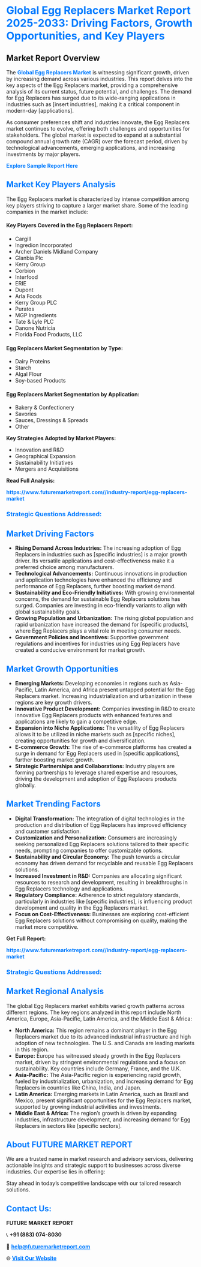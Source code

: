 <h1 style="color: #007BFF;">Global Egg Replacers Market Report 2025-2033: Driving Factors, Growth Opportunities, and Key Players</h1>

<section id="overview">
<h2>Market Report Overview</h2>
<p>The <a href="https://www.futuremarketreport.com//industry-report/egg-replacers-market" style="color: #007BFF; text-decoration: none;"><strong>Global Egg Replacers Market</strong></a> is witnessing significant growth, driven by increasing demand across various industries. This report delves into the key aspects of the Egg Replacers market, providing a comprehensive analysis of its current status, future potential, and challenges. The demand for Egg Replacers has surged due to its wide-ranging applications in industries such as [insert industries], making it a critical component in modern-day [applications].</p>
<p>As consumer preferences shift and industries innovate, the Egg Replacers market continues to evolve, offering both challenges and opportunities for stakeholders. The global market is expected to expand at a substantial compound annual growth rate (CAGR) over the forecast period, driven by technological advancements, emerging applications, and increasing investments by major players.</p>
</section>

<section id="overview">
<p><a href="https://www.futuremarketreport.com//request-sample/reportId=89076" style="color: #007BFF; text-decoration: none;"><strong>Explore Sample Report Here</strong></a></p>
</section>

<section id="key-players">
<h2 style="color: #007BFF;">Market Key Players Analysis</h2>
<p>The Egg Replacers market is characterized by intense competition among key players striving to capture a larger market share. Some of the leading companies in the market include:</p>
<h4>Key Players Covered in the Egg Replacers Report:</h4>
<ul><li>Cargill</li><li>Ingredion Incorporated</li><li>Archer Daniels Midland Company</li><li>Glanbia Plc</li><li>Kerry Group</li><li>Corbion</li><li>Interfood</li><li>ERIE</li><li>Dupont</li><li>Arla Foods</li><li>Kerry Group PLC</li><li>Puratos</li><li>MGP Ingredients</li><li>Tate &amp; Lyle PLC</li><li>Danone Nutricia</li><li>Florida Food Products, LLC</li></ul>
<h4>Egg Replacers Market Segmentation by Type:</h4>
<ul><li>Dairy Proteins</li><li>Starch</li><li>Algal Flour</li><li>Soy-based Products</li></ul>

<h4>Egg Replacers Market Segmentation by Application:</h4>
<ul><li>Bakery &amp; Confectionery</li><li>Savories</li><li>Sauces, Dressings &amp; Spreads</li><li>Other</li></ul>
<p><strong>Key Strategies Adopted by Market Players:</strong></p>
<ul>
<li>Innovation and R&D</li>
<li>Geographical Expansion</li>
<li>Sustainability Initiatives</li>
<li>Mergers and Acquisitions</li>
</ul>
</section>

<section>
<p><strong>Read Full Analysis: </strong></p><a href="https://www.futuremarketreport.com//industry-report/egg-replacers-market" style="color: #007BFF; text-decoration: none;"><strong>https://www.futuremarketreport.com//industry-report/egg-replacers-market</strong></a>
<h3 style="color: #007BFF;">Strategic Questions Addressed:</h3>
</section>

<section id="driving-factors">
<h2 style="color: #007BFF;">Market Driving Factors</h2>
<ul>
<li><strong>Rising Demand Across Industries:</strong> The increasing adoption of Egg Replacers in industries such as [specific industries] is a major growth driver. Its versatile applications and cost-effectiveness make it a preferred choice among manufacturers.</li>
<li><strong>Technological Advancements:</strong> Continuous innovations in production and application technologies have enhanced the efficiency and performance of Egg Replacers, further boosting market demand.</li>
<li><strong>Sustainability and Eco-Friendly Initiatives:</strong> With growing environmental concerns, the demand for sustainable Egg Replacers solutions has surged. Companies are investing in eco-friendly variants to align with global sustainability goals.</li>
<li><strong>Growing Population and Urbanization:</strong> The rising global population and rapid urbanization have increased the demand for [specific products], where Egg Replacers plays a vital role in meeting consumer needs.</li>
<li><strong>Government Policies and Incentives:</strong> Supportive government regulations and incentives for industries using Egg Replacers have created a conducive environment for market growth.</li>
</ul>
</section>

<section id="growth-opportunities">
<h2 style="color: #007BFF;">Market Growth Opportunities</h2>
<ul>
<li><strong>Emerging Markets:</strong> Developing economies in regions such as Asia-Pacific, Latin America, and Africa present untapped potential for the Egg Replacers market. Increasing industrialization and urbanization in these regions are key growth drivers.</li>
<li><strong>Innovative Product Development:</strong> Companies investing in R&D to create innovative Egg Replacers products with enhanced features and applications are likely to gain a competitive edge.</li>
<li><strong>Expansion into Niche Applications:</strong> The versatility of Egg Replacers allows it to be utilized in niche markets such as [specific niches], creating opportunities for growth and diversification.</li>
<li><strong>E-commerce Growth:</strong> The rise of e-commerce platforms has created a surge in demand for Egg Replacers used in [specific applications], further boosting market growth.</li>
<li><strong>Strategic Partnerships and Collaborations:</strong> Industry players are forming partnerships to leverage shared expertise and resources, driving the development and adoption of Egg Replacers products globally.</li>
</ul>
</section>

<section id="trending-factors">
<h2 style="color: #007BFF;">Market Trending Factors</h2>
<ul>
<li><strong>Digital Transformation:</strong> The integration of digital technologies in the production and distribution of Egg Replacers has improved efficiency and customer satisfaction.</li>
<li><strong>Customization and Personalization:</strong> Consumers are increasingly seeking personalized Egg Replacers solutions tailored to their specific needs, prompting companies to offer customizable options.</li>
<li><strong>Sustainability and Circular Economy:</strong> The push towards a circular economy has driven demand for recyclable and reusable Egg Replacers solutions.</li>
<li><strong>Increased Investment in R&D:</strong> Companies are allocating significant resources to research and development, resulting in breakthroughs in Egg Replacers technology and applications.</li>
<li><strong>Regulatory Compliance:</strong> Adherence to strict regulatory standards, particularly in industries like [specific industries], is influencing product development and quality in the Egg Replacers market.</li>
<li><strong>Focus on Cost-Effectiveness:</strong> Businesses are exploring cost-efficient Egg Replacers solutions without compromising on quality, making the market more competitive.</li>
</ul>
</section>

<section>
<p><strong>Get Full Report: </strong></p><a href="https://www.futuremarketreport.com//industry-report/egg-replacers-market" style="color: #007BFF; text-decoration: none;"><strong>https://www.futuremarketreport.com//industry-report/egg-replacers-market</strong></a>
<h3 style="color: #007BFF;">Strategic Questions Addressed:</h3>
</section>


<section id="regional-analysis">
<h2 style="color: #007BFF;">Market Regional Analysis</h2>
<p>The global Egg Replacers market exhibits varied growth patterns across different regions. The key regions analyzed in this report include North America, Europe, Asia-Pacific, Latin America, and the Middle East & Africa:</p>
<ul>
<li><strong>North America:</strong> This region remains a dominant player in the Egg Replacers market due to its advanced industrial infrastructure and high adoption of new technologies. The U.S. and Canada are leading markets in this region.</li>
<li><strong>Europe:</strong> Europe has witnessed steady growth in the Egg Replacers market, driven by stringent environmental regulations and a focus on sustainability. Key countries include Germany, France, and the U.K.</li>
<li><strong>Asia-Pacific:</strong> The Asia-Pacific region is experiencing rapid growth, fueled by industrialization, urbanization, and increasing demand for Egg Replacers in countries like China, India, and Japan.</li>
<li><strong>Latin America:</strong> Emerging markets in Latin America, such as Brazil and Mexico, present significant opportunities for the Egg Replacers market, supported by growing industrial activities and investments.</li>
<li><strong>Middle East & Africa:</strong> The region’s growth is driven by expanding industries, infrastructure development, and increasing demand for Egg Replacers in sectors like [specific sectors].</li>
</ul>
</section>

<footer>
<h2 style="color: #007BFF;">About FUTURE MARKET REPORT</h2>
<p>We are a trusted name in market research and advisory services, delivering actionable insights and strategic support to businesses across diverse industries. Our expertise lies in offering:</p>

<p>Stay ahead in today’s competitive landscape with our tailored research solutions.</p>

<h2 style="color: #007BFF;">Contact Us:</h2>
<p><strong>FUTURE MARKET REPORT</strong></p>
<p>📞 <strong>+91 (883) 074-8030</strong></p>
<p>📧 <strong><a href="mailto:help@futuremarketreport.com" style="color: #007BFF;">help@futuremarketreport.com</a></strong></p>
<p>🌐 <strong><a href="https://www.futuremarketreport.com/" style="color: #007BFF;">Visit Our Website</a></strong></p>
</footer>